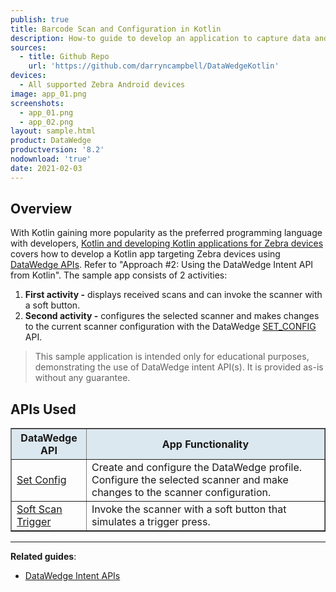 ```yaml
---
publish: true
title: Barcode Scan and Configuration in Kotlin
description: How-to guide to develop an application to capture data and configure the scanner in Kotlin. 
sources:
  - title: Github Repo
    url: 'https://github.com/darryncampbell/DataWedgeKotlin'
devices:
  - All supported Zebra Android devices
image: app_01.png
screenshots:
  - app_01.png
  - app_02.png
layout: sample.html
product: DataWedge
productversion: '8.2'
nodownload: 'true'
date: 2021-02-03
---
```


## Overview 

With Kotlin gaining more popularity as the preferred programming language with developers, [Kotlin and developing Kotlin applications for Zebra devices](https://developer.zebra.com/blog/kotlin-and-developing-kotlin-applications-zebra-devices) covers how to develop a Kotlin app targeting Zebra devices using [DataWedge APIs](../../api). Refer to "Approach #2: Using the DataWedge Intent API from Kotlin". The sample app consists of 2 activities:
1. **First activity -** displays received scans and can invoke the scanner with a soft button.
2. **Second activity -** configures the selected scanner and makes changes to the current scanner configuration with the DataWedge [SET_CONFIG](../../api/setconfig) API.

> This sample application is intended only for educational purposes, demonstrating the use of DataWedge intent API(s). It is provided as-is without any guarantee.

## APIs Used

<table class="facelift" style="width:100%" border="1" padding="5px">
  <tr bgcolor="#dce8ef">
    <th>DataWedge API</th>
    <th>App Functionality</th>
  </tr>

  <tr>
    <td><a href="../../api/setconfig">Set Config</a></td>
    <td>Create and configure the DataWedge profile. Configure the selected scanner and make changes to the scanner configuration.</td>
  </tr>

  <tr>
    <td><a href="../../api/softscantrigger">Soft Scan Trigger</a></td>
    <td>Invoke the scanner with a soft button that simulates a trigger press.</td>
  </tr>

</table>


-----

**Related guides**:

* [DataWedge Intent APIs](../../api) 










